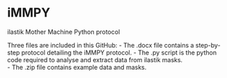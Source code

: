 # iMMPY
ilastik Mother Machine Python protocol 



Three files are included in this GitHub: 
    - The .docx file contains a step-by-step protocol detailing the iMMPY protocol. 
    - The .py script is the python code required to analyse and extract data from ilastik masks.  
    - The .zip file contains example data and masks.

